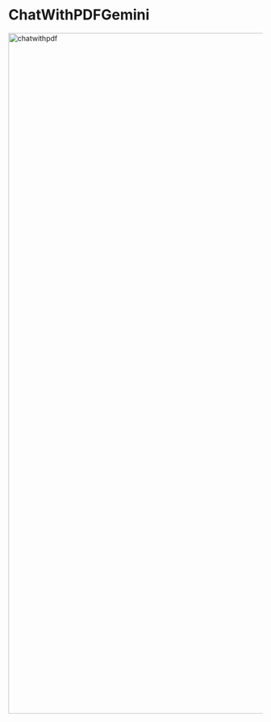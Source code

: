 # ChatWithPDFGemini


<img width="1347" alt="chatwithpdf" src="https://github.com/karthiksagarN/ChatWithPDFGemini/assets/111840048/f6131ab9-2ddb-4dfc-8fbb-e88ef8b98ddc">
